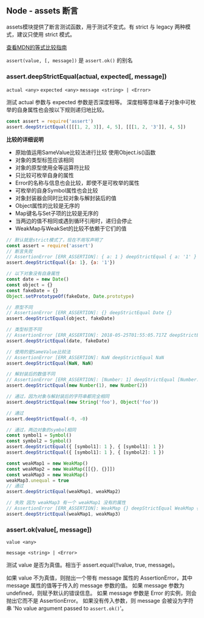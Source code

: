 ## Node - assets 断言

assets模块提供了断言测试函数，用于测试不变式。有 strict 与 legacy 两种模式，建议只使用 strict 模式。

[查看MDN的等式比较指南](http://nodejs.cn/s/FB6EHp)

`assert(value, [, message])` 是 `assert.ok()` 的别名

### assert.deepStrictEqual(actual, expected[, message])

`actual <any>`
`expected <any>`
`message <string> | <Error>`

测试 actual 参数与 expected 参数是否深度相等。 深度相等意味着子对象中可枚举的自身属性也会按以下规则递归地比较。

```js
const assert = require('assert')
assert.deepStrictEqual([[[1, 2, 3]], 4, 5], [[[1, 2, '3']], 4, 5])
```

**比较的详细说明**

* 原始值运用SameValue比较法进行比较 使用Object.is()函数
* 对象的类型标签应该相同
* 对象的原型使用全等运算符比较
* 只比较可枚举自身的属性
* Error的名称与信息也会比较，即使不是可枚举的属性
* 可枚举的自身Symbol属性也会比较
* 对象封装器会同时比较对象与解封装后的值
* Object属性的比较是无序的
* Map键名与Set子项的比较是无序的
* 当两边的值不相同或遇到循环引用时，递归会停止
* WeakMap与WeakSet的比较不依赖于它们的值

```js
// 默认就是strict模式了，现在不用写声明了
const assert = require('assert')
// 断言失败
// AssertionError [ERR_ASSERTION]: { a: 1 } deepStrictEqual { a: '1' }
assert.deepStrictEqual({a: 1}, {a: '1'})

// 以下对象没有自身属性
const date = new Date()
const object = {}
const fakeDate = {}
Object.setPrototypeOf(fakeDate, Date.prototype)

// 原型不同
// AssertionError [ERR_ASSERTION]: {} deepStrictEqual Date {}
assert.deepStrictEqual(object, fakeDate)

// 类型标签不同
// AssertionError [ERR_ASSERTION]: 2018-05-25T01:55:05.717Z deepStrictEqual Date {}
assert.deepStrictEqual(date, fakeDate)

// 使用的是SameValue比较法
// AssertionError [ERR_ASSERTION]: NaN deepStrictEqual NaN
assert.deepStrictEqual(NaN, NaN)

// 解封装后的数值不同
// AssertionError [ERR_ASSERTION]: [Number: 1] deepStrictEqual [Number: 2]
assert.deepStrictEqual(new Number(1), new Number(2))

// 通过，因为对象与解封装后的字符串都完全相同
assert.deepStrictEqual(new String('foo'), Object('foo'))

// 通过
assert.deepStrictEqual(-0, -0)

// 通过，两边对象的symbol相同
const symbol1 = Symbol()
const symbol2 = Symbol()
assert.deepStrictEqual({ [symbol1]: 1 }, { [symbol1]: 1 })
assert.deepStrictEqual({ [symbol1]: 1 }, { [symbol2]: 1 })

const weakMap1 = new WeakMap()
const weakMap2 = new WeakMap([[{}, {}]])
const weakMap3 = new WeakMap()
weakMap3.unequal = true
// 通过
assert.deepStrictEqual(weakMap1, weakMap2)

// 失败 因为 weakMap3 有一个 weakMap1 没有的属性
// AssertionError [ERR_ASSERTION]: WeakMap {} deepStrictEqual WeakMap { unequal: true }
assert.deepStrictEqual(weakMap1, weakMap3)
```

### assert.ok(value[, message])

`value <any>`

`message <string> | <Error>`

测试 value 是否为真值。相当于 assert.equal(!!value, true, message)。

如果 value 不为真值，则抛出一个带有 message 属性的 AssertionError，其中 message 属性的值等于传入的 message 参数的值。 如果 message 参数为 undefined，则赋予默认的错误信息。 如果 message 参数是 Error 的实例，则会抛出它而不是 AssertionError。 如果没有传入参数，则 message 会被设为字符串 'No value argument passed to `assert.ok()`'。

```js

```
